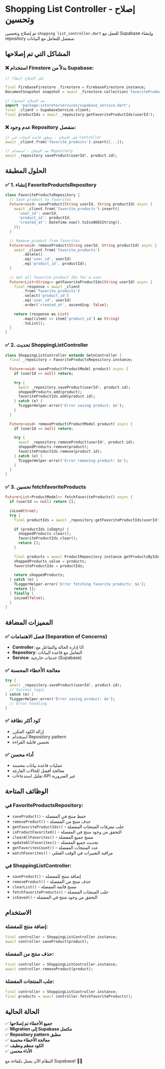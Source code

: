 # Shopping List Controller - إصلاح وتحسين

تم إصلاح وتحسين `shopping list_controller.dart` للعمل مع Supabase وإنشاء repository منفصل للتعامل مع البيانات.

## المشاكل التي تم إصلاحها

### ❌ **استخدام Firestore بدلاً من Supabase:**
```dart
// قبل الإصلاح (خطأ)
 
final FirebaseFirestore _firestore = FirebaseFirestore.instance;
DocumentSnapshot snapshot = await _firestore.collection('favoriteProducts').doc(userId).get();

// بعد الإصلاح (صحيح)
import 'package:istoreto/services/supabase_service.dart';
final _client = SupabaseService.client;
final productIds = await _repository.getFavoriteProductIds(userId!);
```

### ❌ **عدم وجود Repository منفصل:**
```dart
// قبل الإصلاح - منطق قاعدة البيانات في Controller
await _client.from('favorite_products').insert({...});

// بعد الإصلاح - استخدام Repository
await _repository.saveProduct(userId!, product.id);
```

## الحلول المطبقة

### ✅ **1. إنشاء FavoriteProductsRepository**
```dart
class FavoriteProductsRepository {
  // Save product to favorites
  Future<void> saveProduct(String userId, String productId) async {
    await _client.from('favorite_products').insert({
      'user_id': userId,
      'product_id': productId,
      'created_at': DateTime.now().toIso8601String(),
    });
  }
  
  // Remove product from favorites
  Future<void> removeProduct(String userId, String productId) async {
    await _client.from('favorite_products')
        .delete()
        .eq('user_id', userId)
        .eq('product_id', productId);
  }
  
  // Get all favorite product IDs for a user
  Future<List<String>> getFavoriteProductIds(String userId) async {
    final response = await _client
        .from('favorite_products')
        .select('product_id')
        .eq('user_id', userId)
        .order('created_at', ascending: false);
    
    return (response as List)
        .map((item) => item['product_id'] as String)
        .toList();
  }
}
```

### ✅ **2. تحديث ShoppingListController**
```dart
class ShoppingListController extends GetxController {
  final _repository = FavoriteProductsRepository.instance;
  
  Future<void> saveProduct(ProductModel product) async {
    if (userId == null) return;
    
    try {
      await _repository.saveProduct(userId!, product.id);
      shoppedProducts.add(product);
      favoriteProductIds.add(product.id);
    } catch (e) {
      TLoggerHelper.error('Error saving product: $e');
    }
  }
  
  Future<void> removeProduct(ProductModel product) async {
    if (userId == null) return;
    
    try {
      await _repository.removeProduct(userId!, product.id);
      shoppedProducts.remove(product);
      favoriteProductIds.remove(product.id);
    } catch (e) {
      TLoggerHelper.error('Error removing product: $e');
    }
  }
}
```

### ✅ **3. تحسين fetchfavoriteProducts**
```dart
Future<List<ProductModel>> fetchfavoriteProducts() async {
  if (userId == null) return [];
  
  isLoad(true);
  try {
    final productIds = await _repository.getFavoriteProductIds(userId!);
    
    if (productIds.isEmpty) {
      shoppedProducts.clear();
      favoriteProductIds.clear();
      return [];
    }
    
    final products = await ProductRepository.instance.getProductsByIds(productIds);
    shoppedProducts.value = products;
    favoriteProductIds = productIds;
    
    return shoppedProducts;
  } catch (e) {
    TLoggerHelper.error('Error fetching favorite products: $e');
    return [];
  } finally {
    isLoad(false);
  }
}
```

## المميزات المضافة

### ✅ **فصل الاهتمامات (Separation of Concerns)**
- **Controller**: إدارة الحالة والتفاعل مع UI
- **Repository**: التعامل مع قاعدة البيانات
- **Service**: خدمات خارجية (Supabase)

### ✅ **معالجة الأخطاء المحسنة**
```dart
try {
  await _repository.saveProduct(userId!, product.id);
  // Success logic
} catch (e) {
  TLoggerHelper.error('Error saving product: $e');
  // Error handling
}
```

### ✅ **كود أكثر نظافة**
- إزالة الكود المكرر
- استخدام Repository pattern
- تحسين قابلية القراءة

### ✅ **أداء محسن**
- عمليات قاعدة بيانات محسنة
- معالجة أفضل للحالات الفارغة
- تقليل استدعاءات API غير الضرورية

## الوظائف المتاحة

### **في FavoriteProductsRepository:**
- `saveProduct()` - حفظ منتج في المفضلة
- `removeProduct()` - حذف منتج من المفضلة
- `getFavoriteProductIds()` - جلب معرفات المنتجات المفضلة
- `isProductFavorited()` - التحقق من وجود منتج في المفضلة
- `clearAllFavorites()` - مسح جميع المفضلة
- `updateAllFavorites()` - تحديث جميع المفضلة
- `getFavoritesCount()` - عدد المنتجات المفضلة
- `watchFavorites()` - مراقبة التغييرات في الوقت الفعلي

### **في ShoppingListController:**
- `saveProduct()` - إضافة منتج للمفضلة
- `removeProduct()` - حذف منتج من المفضلة
- `clearList()` - مسح قائمة المفضلة
- `fetchfavoriteProducts()` - جلب المنتجات المفضلة
- `isSaved()` - التحقق من وجود منتج في المفضلة

## الاستخدام

### **إضافة منتج للمفضلة:**
```dart
final controller = ShoppingListController.instance;
await controller.saveProduct(product);
```

### **حذف منتج من المفضلة:**
```dart
final controller = ShoppingListController.instance;
await controller.removeProduct(product);
```

### **جلب المنتجات المفضلة:**
```dart
final controller = ShoppingListController.instance;
final products = await controller.fetchfavoriteProducts();
```

## الحالة الحالية

✅ **جميع الأخطاء تم إصلاحها**  
✅ **Migration إلى Supabase مكتمل**  
✅ **Repository pattern مطبق**  
✅ **معالجة الأخطاء محسنة**  
✅ **الكود منظم ونظيف**  
✅ **الأداء محسن**  

النظام الآن يعمل بكفاءة مع Supabase! 🎉✨

















